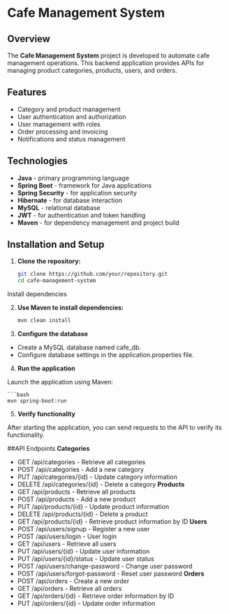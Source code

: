 # Cafe Management System


## Overview

The **Cafe Management System** project is developed to automate cafe management operations. This backend application provides APIs for managing product categories, products, users, and orders.

## Features

- Category and product management
- User authentication and authorization
- User management with roles
- Order processing and invoicing
- Notifications and status management

## Technologies

- **Java** - primary programming language
- **Spring Boot** - framework for Java applications
- **Spring Security** - for application security
- **Hibernate** - for database interaction
- **MySQL** - relational database
- **JWT** - for authentication and token handling
- **Maven** - for dependency management and project build

## Installation and Setup

1. **Clone the repository:**

   ```bash
   git clone https://github.com/your/repository.git
   cd cafe-management-system
   
Install dependencies

2. **Use Maven to install dependencies:**

    ```bash
    mvn clean install

3. **Configure the database**

 - Create a MySQL database named cafe_db.
 - Configure database settings in the application.properties file.
4. **Run the application**

Launch the application using Maven:

    ```bash
    mvn spring-boot:run
5. **Verify functionality**

After starting the application, you can send requests to the API to verify its functionality.

##API Endpoints
**Categories**
 - GET /api/categories - Retrieve all categories
 - POST /api/categories - Add a new category
 - PUT /api/categories/{id} - Update category information
 - DELETE /api/categories/{id} - Delete a category
**Products**
 - GET /api/products - Retrieve all products
 - POST /api/products - Add a new product
 - PUT /api/products/{id} - Update product information
 - DELETE /api/products/{id} - Delete a product
 - GET /api/products/{id} - Retrieve product information by ID
**Users**
 - POST /api/users/signup - Register a new user
 - POST /api/users/login - User login
 - GET /api/users - Retrieve all users
 - PUT /api/users/{id} - Update user information
 - PUT /api/users/{id}/status - Update user status
 - POST /api/users/change-password - Change user password
- POST /api/users/forgot-password - Reset user password
**Orders**
 - POST /api/orders - Create a new order
 - GET /api/orders - Retrieve all orders
 - GET /api/orders/{id} - Retrieve order information by ID
 - PUT /api/orders/{id} - Update order information
